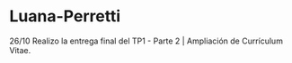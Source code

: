 # Luana-Perretti
26/10
Realizo la entrega final del TP1 - Parte 2 | Ampliación de Currículum Vitae.
